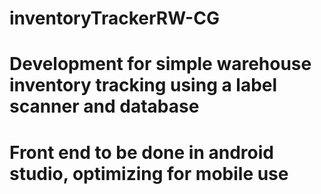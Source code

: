 # inventoryTrackerRW-CG
# Development for simple warehouse inventory tracking using a label scanner and database
# Front end to be done in android studio, optimizing for mobile use
